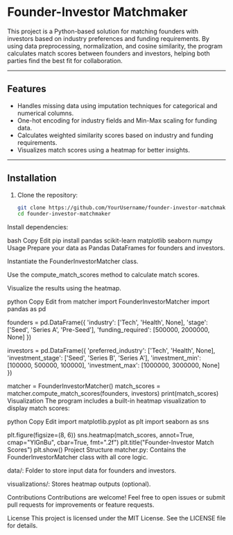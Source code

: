 # Founder-Investor Matchmaker  

This project is a Python-based solution for matching founders with investors based on industry preferences and funding requirements. By using data preprocessing, normalization, and cosine similarity, the program calculates match scores between founders and investors, helping both parties find the best fit for collaboration.  

---

## **Features**  
- Handles missing data using imputation techniques for categorical and numerical columns.  
- One-hot encoding for industry fields and Min-Max scaling for funding data.  
- Calculates weighted similarity scores based on industry and funding requirements.  
- Visualizes match scores using a heatmap for better insights.  

---

## **Installation**  

1. Clone the repository:  
   ```bash
   git clone https://github.com/YourUsername/founder-investor-matchmaker.git
   cd founder-investor-matchmaker
Install dependencies:

bash
Copy
Edit
pip install pandas scikit-learn matplotlib seaborn numpy
Usage
Prepare your data as Pandas DataFrames for founders and investors.

Instantiate the FounderInvestorMatcher class.

Use the compute_match_scores method to calculate match scores.

Visualize the results using the heatmap.

python
Copy
Edit
from matcher import FounderInvestorMatcher
import pandas as pd

founders = pd.DataFrame({
    'industry': ['Tech', 'Health', None],
    'stage': ['Seed', 'Series A', 'Pre-Seed'],
    'funding_required': [500000, 2000000, None]
})

investors = pd.DataFrame({
    'preferred_industry': ['Tech', 'Health', None],
    'investment_stage': ['Seed', 'Series B', 'Series A'],
    'investment_min': [100000, 500000, 100000],
    'investment_max': [1000000, 3000000, None]
})

matcher = FounderInvestorMatcher()
match_scores = matcher.compute_match_scores(founders, investors)
print(match_scores)
Visualization
The program includes a built-in heatmap visualization to display match scores:

python
Copy
Edit
import matplotlib.pyplot as plt
import seaborn as sns

plt.figure(figsize=(8, 6))
sns.heatmap(match_scores, annot=True, cmap="YlGnBu", cbar=True, fmt=".2f")
plt.title("Founder-Investor Match Scores")
plt.show()
Project Structure
matcher.py: Contains the FounderInvestorMatcher class with all core logic.

data/: Folder to store input data for founders and investors.

visualizations/: Stores heatmap outputs (optional).

Contributions
Contributions are welcome! Feel free to open issues or submit pull requests for improvements or feature requests.

License
This project is licensed under the MIT License. See the LICENSE file for details.



